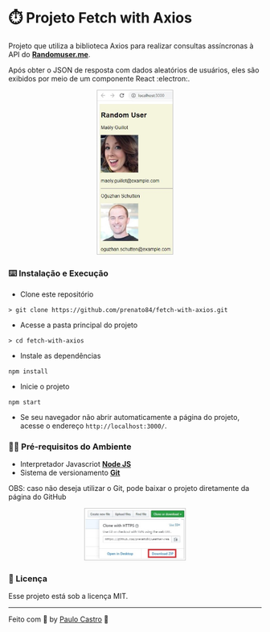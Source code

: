 # :stopwatch: Projeto Fetch with Axios

Projeto que utiliza a biblioteca Axios para realizar consultas assíncronas à API do **[Randomuser.me](https://randomuser.me/)**.

Após obter o JSON de resposta com dados aleatórios de usuários, eles são exibidos por meio de um componente React :electron:.

<p align="center">
  <img width="30%" src="./assets/projeto.JPG">
</p>

### :keyboard: Instalação e Execução

- Clone este repositório

```
> git clone https://github.com/prenato84/fetch-with-axios.git
```

- Acesse a pasta principal do projeto

```
> cd fetch-with-axios
```

- Instale as dependências

```
npm install
```

- Inicie o projeto

```
npm start
```

- Se seu navegador não abrir automaticamente a página do projeto, acesse o endereço `http://localhost:3000/`.

### :man_technologist: Pré-requisitos do Ambiente

- Interpretador Javascriot **[Node JS](https://nodejs.org/en/download/)**
- Sistema de versionamento **[Git](https://git-scm.com/)**

OBS: caso não deseja utilizar o Git, pode baixar o projeto diretamente da página do GitHub

<p align="center">
  <img width="40%" src="./assets/download.jpg">
</p>

### :memo: Licença

Esse projeto está sob a licença MIT.

---

Feito com 💜 by <a href="https://www.linkedin.com/in/prenato84">Paulo Castro</a> :wave:
